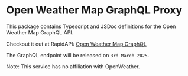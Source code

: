 # Open Weather Map GraphQL Proxy

This package contains Typescript and JSDoc definitions for the Open Weather Map GraphQL API.

Checkout it out at RapidAPI: [Open Weather Map GraphQL](https://rapidapi.com/gurafu/api/open-weather-map-graphql)

The GraphQL endpoint will be released on `3rd March 2025`.

Note: This service has no affiliation with OpenWeather.
